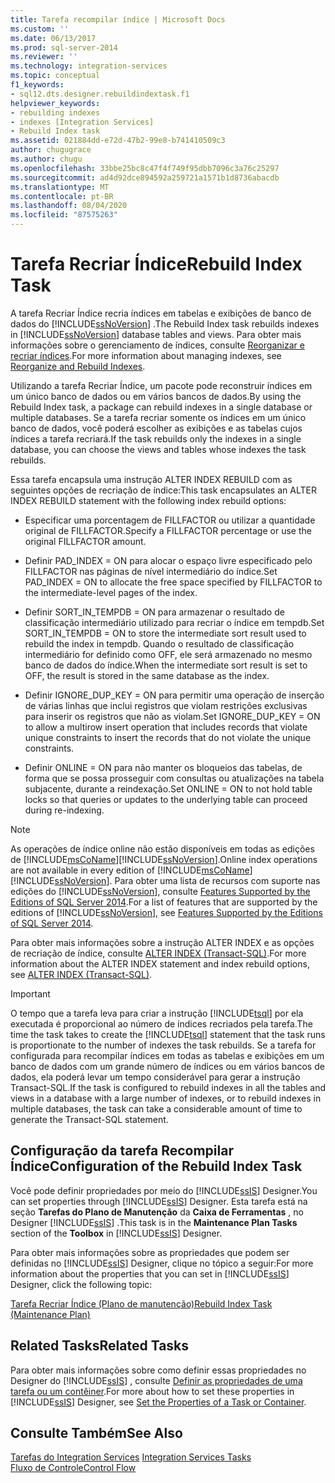 ```yaml
---
title: Tarefa recompilar índice | Microsoft Docs
ms.custom: ''
ms.date: 06/13/2017
ms.prod: sql-server-2014
ms.reviewer: ''
ms.technology: integration-services
ms.topic: conceptual
f1_keywords:
- sql12.dts.designer.rebuildindextask.f1
helpviewer_keywords:
- rebuilding indexes
- indexes [Integration Services]
- Rebuild Index task
ms.assetid: 021884dd-e72d-47b2-99e8-b741410509c3
author: chugugrace
ms.author: chugu
ms.openlocfilehash: 33bbe25bc8c47f4f749f95dbb7096c3a76c25297
ms.sourcegitcommit: ad4d92dce894592a259721a1571b1d8736abacdb
ms.translationtype: MT
ms.contentlocale: pt-BR
ms.lasthandoff: 08/04/2020
ms.locfileid: "87575263"
---
```

# <a name="rebuild-index-task"></a><span data-ttu-id="dbc11-102">Tarefa Recriar Índice</span><span class="sxs-lookup"><span data-stu-id="dbc11-102">Rebuild Index Task</span></span>
  <span data-ttu-id="dbc11-103">A tarefa Recriar Índice recria índices em tabelas e exibições de banco de dados do [!INCLUDE[ssNoVersion](../../includes/ssnoversion-md.md)] .</span><span class="sxs-lookup"><span data-stu-id="dbc11-103">The Rebuild Index task rebuilds indexes in [!INCLUDE[ssNoVersion](../../includes/ssnoversion-md.md)] database tables and views.</span></span> <span data-ttu-id="dbc11-104">Para obter mais informações sobre o gerenciamento de índices, consulte [Reorganizar e recriar índices](../../relational-databases/indexes/reorganize-and-rebuild-indexes.md).</span><span class="sxs-lookup"><span data-stu-id="dbc11-104">For more information about managing indexes, see [Reorganize and Rebuild Indexes](../../relational-databases/indexes/reorganize-and-rebuild-indexes.md).</span></span>  
  
 <span data-ttu-id="dbc11-105">Utilizando a tarefa Recriar Índice, um pacote pode reconstruir índices em um único banco de dados ou em vários bancos de dados.</span><span class="sxs-lookup"><span data-stu-id="dbc11-105">By using the Rebuild Index task, a package can rebuild indexes in a single database or multiple databases.</span></span> <span data-ttu-id="dbc11-106">Se a tarefa recriar somente os índices em um único banco de dados, você poderá escolher as exibições e as tabelas cujos índices a tarefa recriará.</span><span class="sxs-lookup"><span data-stu-id="dbc11-106">If the task rebuilds only the indexes in a single database, you can choose the views and tables whose indexes the task rebuilds.</span></span>  
  
 <span data-ttu-id="dbc11-107">Essa tarefa encapsula uma instrução ALTER INDEX REBUILD com as seguintes opções de recriação de índice:</span><span class="sxs-lookup"><span data-stu-id="dbc11-107">This task encapsulates an ALTER INDEX REBUILD statement with the following index rebuild options:</span></span>  
  
-   <span data-ttu-id="dbc11-108">Especificar uma porcentagem de FILLFACTOR ou utilizar a quantidade original de FILLFACTOR.</span><span class="sxs-lookup"><span data-stu-id="dbc11-108">Specify a FILLFACTOR percentage or use the original FILLFACTOR amount.</span></span>  
  
-   <span data-ttu-id="dbc11-109">Definir PAD_INDEX = ON para alocar o espaço livre especificado pelo FILLFACTOR nas páginas de nível intermediário do índice.</span><span class="sxs-lookup"><span data-stu-id="dbc11-109">Set PAD_INDEX = ON to allocate the free space specified by FILLFACTOR to the intermediate-level pages of the index.</span></span>  
  
-   <span data-ttu-id="dbc11-110">Definir SORT_IN_TEMPDB = ON para armazenar o resultado de classificação intermediário utilizado para recriar o índice em tempdb.</span><span class="sxs-lookup"><span data-stu-id="dbc11-110">Set SORT_IN_TEMPDB = ON to store the intermediate sort result used to rebuild the index in tempdb.</span></span> <span data-ttu-id="dbc11-111">Quando o resultado de classificação intermediário for definido como OFF, ele será armazenado no mesmo banco de dados do índice.</span><span class="sxs-lookup"><span data-stu-id="dbc11-111">When the intermediate sort result is set to OFF, the result is stored in the same database as the index.</span></span>  
  
-   <span data-ttu-id="dbc11-112">Definir IGNORE_DUP_KEY = ON para permitir uma operação de inserção de várias linhas que inclui registros que violam restrições exclusivas para inserir os registros que não as violam.</span><span class="sxs-lookup"><span data-stu-id="dbc11-112">Set IGNORE_DUP_KEY = ON to allow a multirow insert operation that includes records that violate unique constraints to insert the records that do not violate the unique constraints.</span></span>  
  
-   <span data-ttu-id="dbc11-113">Definir ONLINE = ON para não manter os bloqueios das tabelas, de forma que se possa prosseguir com consultas ou atualizações na tabela subjacente, durante a reindexação.</span><span class="sxs-lookup"><span data-stu-id="dbc11-113">Set ONLINE = ON to not hold table locks so that queries or updates to the underlying table can proceed during re-indexing.</span></span>  
  
> [!NOTE]  
>  <span data-ttu-id="dbc11-114">As operações de índice online não estão disponíveis em todas as edições de [!INCLUDE[msCoName](../../includes/msconame-md.md)][!INCLUDE[ssNoVersion](../../includes/ssnoversion-md.md)].</span><span class="sxs-lookup"><span data-stu-id="dbc11-114">Online index operations are not available in every edition of [!INCLUDE[msCoName](../../includes/msconame-md.md)][!INCLUDE[ssNoVersion](../../includes/ssnoversion-md.md)].</span></span> <span data-ttu-id="dbc11-115">Para obter uma lista de recursos com suporte nas edições do [!INCLUDE[ssNoVersion](../../includes/ssnoversion-md.md)], consulte [Features Supported by the Editions of SQL Server 2014](../../getting-started/features-supported-by-the-editions-of-sql-server-2014.md).</span><span class="sxs-lookup"><span data-stu-id="dbc11-115">For a list of features that are supported by the editions of [!INCLUDE[ssNoVersion](../../includes/ssnoversion-md.md)], see [Features Supported by the Editions of SQL Server 2014](../../getting-started/features-supported-by-the-editions-of-sql-server-2014.md).</span></span>  
  
 <span data-ttu-id="dbc11-116">Para obter mais informações sobre a instrução ALTER INDEX e as opções de recriação de índice, consulte [ALTER INDEX &#40;Transact-SQL&#41;](/sql/t-sql/statements/alter-index-transact-sql).</span><span class="sxs-lookup"><span data-stu-id="dbc11-116">For more information about the ALTER INDEX statement and index rebuild options, see [ALTER INDEX &#40;Transact-SQL&#41;](/sql/t-sql/statements/alter-index-transact-sql).</span></span>  
  
> [!IMPORTANT]  
>  <span data-ttu-id="dbc11-117">O tempo que a tarefa leva para criar a instrução [!INCLUDE[tsql](../../includes/tsql-md.md)] por ela executada é proporcional ao número de índices recriados pela tarefa.</span><span class="sxs-lookup"><span data-stu-id="dbc11-117">The time the task takes to create the [!INCLUDE[tsql](../../includes/tsql-md.md)] statement that the task runs is proportionate to the number of indexes the task rebuilds.</span></span> <span data-ttu-id="dbc11-118">Se a tarefa for configurada para recompilar índices em todas as tabelas e exibições em um banco de dados com um grande número de índices ou em vários bancos de dados, ela poderá levar um tempo considerável para gerar a instrução Transact-SQL.</span><span class="sxs-lookup"><span data-stu-id="dbc11-118">If the task is configured to rebuild indexes in all the tables and views in a database with a large number of indexes, or to rebuild indexes in multiple databases, the task can take a considerable amount of time to generate the Transact-SQL statement.</span></span>  
  
## <a name="configuration-of-the-rebuild-index-task"></a><span data-ttu-id="dbc11-119">Configuração da tarefa Recompilar Índice</span><span class="sxs-lookup"><span data-stu-id="dbc11-119">Configuration of the Rebuild Index Task</span></span>  
 <span data-ttu-id="dbc11-120">Você pode definir propriedades por meio do [!INCLUDE[ssIS](../../../includes/ssis-md.md)] Designer.</span><span class="sxs-lookup"><span data-stu-id="dbc11-120">You can set properties through [!INCLUDE[ssIS](../../../includes/ssis-md.md)] Designer.</span></span> <span data-ttu-id="dbc11-121">Esta tarefa está na seção **Tarefas do Plano de Manutenção** da **Caixa de Ferramentas** , no Designer [!INCLUDE[ssIS](../../../includes/ssis-md.md)] .</span><span class="sxs-lookup"><span data-stu-id="dbc11-121">This task is in the **Maintenance Plan Tasks** section of the **Toolbox** in [!INCLUDE[ssIS](../../../includes/ssis-md.md)] Designer.</span></span>  
  
 <span data-ttu-id="dbc11-122">Para obter mais informações sobre as propriedades que podem ser definidas no [!INCLUDE[ssIS](../../../includes/ssis-md.md)] Designer, clique no tópico a seguir:</span><span class="sxs-lookup"><span data-stu-id="dbc11-122">For more information about the properties that you can set in [!INCLUDE[ssIS](../../../includes/ssis-md.md)] Designer, click the following topic:</span></span>  
  
 [<span data-ttu-id="dbc11-123">Tarefa Recriar Índice &#40;Plano de manutenção&#41;</span><span class="sxs-lookup"><span data-stu-id="dbc11-123">Rebuild Index Task &#40;Maintenance Plan&#41;</span></span>](../../relational-databases/maintenance-plans/rebuild-index-task-maintenance-plan.md)  
  
## <a name="related-tasks"></a><span data-ttu-id="dbc11-124">Related Tasks</span><span class="sxs-lookup"><span data-stu-id="dbc11-124">Related Tasks</span></span>  
 <span data-ttu-id="dbc11-125">Para obter mais informações sobre como definir essas propriedades no Designer do [!INCLUDE[ssIS](../../../includes/ssis-md.md)] , consulte [Definir as propriedades de uma tarefa ou um contêiner](../set-the-properties-of-a-task-or-container.md).</span><span class="sxs-lookup"><span data-stu-id="dbc11-125">For more about how to set these properties in [!INCLUDE[ssIS](../../../includes/ssis-md.md)] Designer, see [Set the Properties of a Task or Container](../set-the-properties-of-a-task-or-container.md).</span></span>  
  
## <a name="see-also"></a><span data-ttu-id="dbc11-126">Consulte Também</span><span class="sxs-lookup"><span data-stu-id="dbc11-126">See Also</span></span>  
 <span data-ttu-id="dbc11-127">[Tarefas do Integration Services](integration-services-tasks.md) </span><span class="sxs-lookup"><span data-stu-id="dbc11-127">[Integration Services Tasks](integration-services-tasks.md) </span></span>  
 [<span data-ttu-id="dbc11-128">Fluxo de Controle</span><span class="sxs-lookup"><span data-stu-id="dbc11-128">Control Flow</span></span>](control-flow.md)  
  
  
